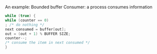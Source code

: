 An example: Bounded buffer
Consumer: a process consumes information

```c
while (true) {
while (counter == 0)
; /* do nothing */
next consumed = buffer[out];
out = (out + 1) % BUFFER SIZE;
counter--;
/* consume the item in next consumed */
}
```